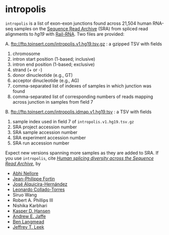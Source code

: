 # intropolis

`intropolis` is a list of exon-exon junctions found across 21,504 human RNA-seq samples on the [Sequence Read Archive](http://www.ncbi.nlm.nih.gov/sra) (SRA) from spliced read alignments to *hg19* with [Rail-RNA](http://rail.bio). Two files are provided:

A. ftp://ftp.toinsert.com/intropolis.v1.hg19.tsv.gz : a gzipped TSV with fields
  1. chromosome
  2. intron start position (1-based; inclusive)
  3. intron end position (1-based; exclusive)
  4. strand (+ or -)
  5. donor dinucleotide (e.g., GT)
  6. acceptor dinucleotide (e.g., AG)
  7. comma-separated list of indexes of samples in which junction was found
  8. comma-separated list of corresponding numbers of reads mapping across junction in samples from field 7

B. ftp://ftp.toinsert.com/intropolis.idmap.v1.hg19.tsv : a TSV with fields
  1. sample index used in field 7 of `intropolis.v1.hg19.tsv.gz`
  2. SRA project accession number
  3. SRA sample accession number
  4. SRA experiment accession number
  5. SRA run accession number

Expect new versions spanning more samples as they are added to SRA. If you use `intropolis`, cite [*Human splicing diversity across the Sequence Read Archive*](http://bioarxiv.org/), by

* [Abhi Nellore](http://nellore.github.io)
* [Jean-Philippe Fortin](http://jfortinbiostats.com/)
* [José Alquicira-Hernández](https://github.com/joseah)
* [Leonardo Collado-Torres](http://www.biostat.jhsph.edu/~lcollado/)
* Siruo Wang
* Robert A. Phillips III
* Nishika Karbhari
* [Kasper D. Hansen](http://www.hansenlab.org/)
* [Andrew E. Jaffe](http://www.aejaffe.com/)
* [Ben Langmead](http://www.langmead-lab.org/)
* [Jeffrey T. Leek](http://jtleek.com/)
